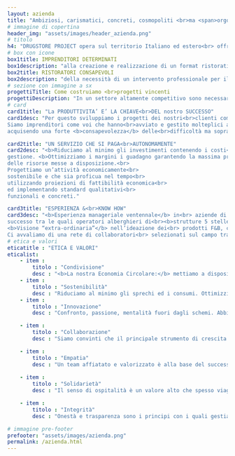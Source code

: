 ```yaml
---
layout: azienda
title: "Ambiziosi, carismatici, concreti, cosmopoliti <br>ma <span>orgogliosamente made in Italy.</span>"
# immagine di copertina
header_img: "assets/images/header_azienda.png"
# titolo
h4: "DRUGSTORE PROJECT opera sul territorio Italiano ed estero<br> offrendo molteplici tipologie di servizi per start-up,<br> restyling e affiancamento di attività ristorative. <br><br> Realizza progetti su misura dando vita a format vincenti ed unici nel loro genere<br> tramite analisi di mercato ed economiche,<br> l'ideazione e lo sviluppo del concept, la formazione del personale,<br> la progettazione architettonica e la strategia comunicativa.<br><br> Con oltre 15 anni di esperienza nel mondo dell’hospitality di eccellenza italiana ed<br>internazionale, il team di Drugstore Project si propone come il miglior strumento a<br>disposizione di:"
# box con icone
box1title: IMPRENDITORI DETERMINATI
box1description: "alla creazione e realizzazione di un format ristorativo<br> redditizio per l'avviamento di ristoranti, cocktail & wine bar, <br> spazi commerciali retail o franchising."
box2title: RISTORATORI CONSAPEVOLI
box2description: "della necessità di un intervento professionale per il<br> restyling e la gestione della propria attività già esistente,<br> in un mercato esigente ed in continua evoluzione."
# sezione con immagine a sx
progettiTitle: Come costruiamo <br>progetti vincenti
progettiDescription: "In un settore altamente competitivo sono necessarie <b>formule consolidate</b> per rendere un<br> business redditizio. Drugstore Project abbina l'applicazione di metodologie aziendali strategiche<br> ad eccellenti competenze tecniche F&B con un approccio creativo e moderno che la<br> contraddistingue.<br>Il primo ed essenziale passo è un <b>approfondita indagine di mercato</b>, del territorio e dei suoi trend,<br> utile a gettare basi concrete per sviluppare una strategia di successo. Grazie ad un'attenta analisi<br> dei dati costruiamo assieme al cliente il format ideale in rapporto alla location e alla domanda del<br>mercato."
# card
card1title: "La PRODUTTIVITA’ E’ LA CHIAVE<br>DEL nostro SUCCESSO"
card1desc: "Per questo sviluppiamo i progetti dei nostri<br>clienti come <b>fossero le nostre attività!</b><br>
Siamo imprenditori come voi che hanno<br>avviato e gestito molteplici attività<br>commerciali,<br>
acquisendo una forte <b>consapevolezza</b> delle<br>difficoltà ma soprattutto delle <b>opportunità</b><br>del settore."

card2title: "UN SERVIZIO CHE SI PAGA<br>AUTONOMAMENTE"
card2desc: "<b>Riduciamo al minimo gli investimenti contenendo i costi</b> di avviamento e quelli di<br>
gestione. <b>Ottimizziamo i margini i guadagno garantendo la massima produttività</b><br>
delle risorse messe a disposizione.<br>
Progettiamo un’attività economicamente<br>
sostenibile e che sia proficua nel tempo<br>
utilizzando proiezioni di fattibilità economica<br>
ed implementando standard qualitativi<br>
funzionali e concreti."

card3title: "ESPERIENZA &<br>KNOW HOW"
card3desc: "<b>Esperienza manageriale ventennale</b> in<br> aziende di comprovato<br>
successo tra le quali operatori alberghieri di<br><b>strutture 5 stelle lusso.</b><br>
<b>Visione “extra-ordinaria”</b> nell’ideazione dei<br> prodotti F&B, così come nello sviluppo di tutti<br> i servizi correlati. Il nostro obiettivo primario<br> è quello di offrire esperienze uniche e<br> memorabili, grazie soprattutto ad una cura<br> scrupolosa del <b>customer service,<br>l’arma vincente!</b><br>
Ci avvaliamo di una rete di collaboratori<br> selezionati sul campo tra i migliori<br> professionisti del proprio settore e di stretti<br> rapporti commerciali con aziende affermate<br> nostre partner."
# etica e valori
eticatitle : "ETICA E VALORI"
eticalist: 
    - item :
        titolo : "Condivisione"
        desc : "<b>La nostra Economia Circolare:</b> mettiamo a disposizione dei nostri clienti<br> e collaboratori tutti i nostri contatti e risorse commerciali così da animare il mercato e poter<br> garantire competitività ed un bacino d’utenza esponenzialmente più ampio."
    - item :
        titolo : "Sostenibilità"
        desc : "Riduciamo al minimo gli sprechi ed i consumi. Ottimizziamo i proventi e gli<br> investimenti con un occhio di riguardo costante al rispetto per l’ambiente."
    - item :
        titolo : "Innovazione"
        desc : "Confronto, passione, mentalità fuori dagli schemi. Abbiamo voglia di<br> crescere, di spingerci oltre i limiti così da anticipare i trend ed essere sempre al passo con i tempi."

    - item :
        titolo : "Collaborazione"
        desc : "Siamo convinti che il principale strumento di crescita sia la coesione nel<br> lavoro di gruppo. Per questo ci avvaliamo di partners altamente qualificati."

    - item :
        titolo : "Empatia"
        desc : "Un team affiatato e valorizzato è alla base del successo delle migliori aziende.<br> Questo è un principio fondante del nostro modo di lavorare, indispensabile per la<br> costruzione di uno staff produttivo e allineato agli ideali che il brand rappresenta."
        
    - item :
        titolo : "Solidarietà"
        desc : "Il senso di ospitalità è un valore alto che spesso viaggia assieme a temi<br> sociali ed umanitari. Drugstore Project, sensibile a tali questioni, offre il proprio supporto<br> prodigandosi con iniziative solidali volte al sostegno della comunità."

    - item :
        titolo : "Integrità"
        desc : "Onestà e trasparenza sono i principi con i quali gestiamo i rapporti con i nostri<br> clienti, i fornitori e con le aziende nostre partner."

# immagine pre-footer
prefooter: "assets/images/azienda.png"
permalink: /azienda.html
---
```


